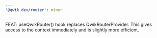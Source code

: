 ```yaml
---
'@qwik.dev/router': minor
---
```


FEAT: useQwikRouter() hook replaces QwikRouterProvider. This gives access to the context immediately and is slightly more efficient.
